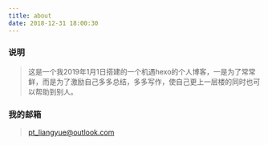 ```yaml
---
title: about
date: 2018-12-31 18:00:30
---
```


### 说明
> 这是一个我2019年1月1日搭建的一个机遇hexo的个人博客，一是为了常常鲜，而是为了激励自己多多总结，多多写作，使自己更上一层楼的同时也可以帮助到别人。

### 我的邮箱
> pt_liangyue@outlook.com